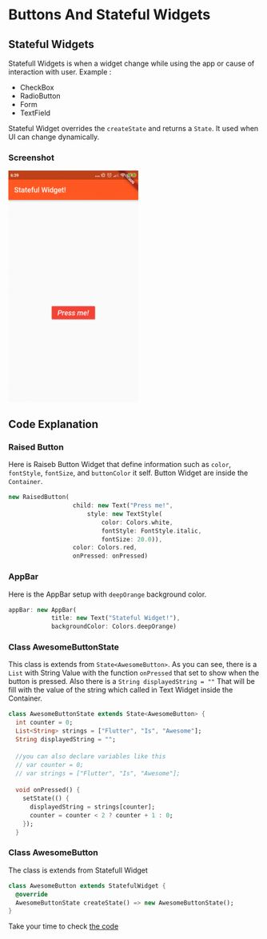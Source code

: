 # Buttons And Stateful Widgets

## Stateful Widgets
Statefull Widgets is when a widget change while using the app or cause of interaction with user. 
Example :

- CheckBox
- RadioButton
- Form
- TextField

Stateful Widget overrides the ``createState`` and returns a ``State``. It used when UI can change dynamically.


### Screenshot

<img src="images/btnpress.gif" width="260">

## Code Explanation
### Raised Button

Here is Raiseb Button Widget that define information such as ``color``, ``fontStyle``, ``fontSize``, and ``buttonColor`` it self. Button Widget are inside the ``Container``.


```dart
new RaisedButton(
                  child: new Text("Press me!",
                      style: new TextStyle(
                          color: Colors.white,
                          fontStyle: FontStyle.italic,
                          fontSize: 20.0)),
                  color: Colors.red,
                  onPressed: onPressed)
```

### AppBar

Here is the AppBar setup with ``deepOrange`` background color.

```dart
appBar: new AppBar(
            title: new Text("Stateful Widget!"),
            backgroundColor: Colors.deepOrange)
```

### Class AwesomeButtonState
This class is extends from ``State<AwesomeButton>``. As you can see, there is a ``List`` with String Value with the function ``onPressed`` that set to show when the button is pressed. Also there is a ``String displayedString = ""`` That will be fill with the value of the string which called in Text Widget inside the Container.

```dart
class AwesomeButtonState extends State<AwesomeButton> {
  int counter = 0;
  List<String> strings = ["Flutter", "Is", "Awesome"];
  String displayedString = "";

  //you can also declare variables like this
  // var counter = 0;
  // var strings = ["Flutter", "Is", "Awesome"];

  void onPressed() {
    setState(() {
      displayedString = strings[counter];
      counter = counter < 2 ? counter + 1 : 0;
    });
  }
```

### Class AwesomeButton
The class is extends from Statefull Widget

```dart
class AwesomeButton extends StatefulWidget {
  @override
  AwesomeButtonState createState() => new AwesomeButtonState();
}
```

Take your time to check [the code](https://github.com/kmalmaulana/PraxisAcademy/blob/master/novice/02-02/buttons_and_stateful_widgets/lib/main.dart)


